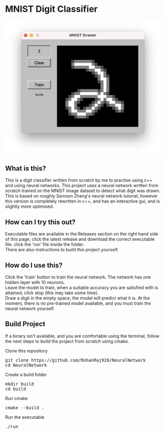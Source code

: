 # MNIST Digit Classifier

![Image of the application](images/demo.png)

## What is this?
This is a digit classifier written from scratch by me to practise using c++ and using neural 
networks.
This project uses a neural network written from scratch trained on the MNIST image dataset 
to detect what digit was drawn.<br>
This is based on roughly Samson Zhang's neural network 
tutorial, however this version is completely rewritten in c++, and has an interactive gui, and is slightly more 
optimised.


## How can I try this out?
Executable files are available in the Releases section on the right hand side of this
page, click the latest release and download the correct executable file.
click the 'run' file inside the folder. <br>
There are also instructions to build this project yourself.

## How do I use this?
Click the 'train' button to train the neural network. The network has one hidden layer 
with 10 neurons. <br>
Leave the model to train, when a suitable accuracy you are satisfied with is attained, click stop
(this may take some time). <br>
Draw a digit in the empty space, the model will predict what it is.
At the moment, there is no pre-trained model available, and you must train the neural network yourself.

## Build Project
If a binary isn't available, and you are comfortable using the terminal, follow the next steps to 
build the project from scratch using cmake.

Clone this repository
<pre>
git clone https://github.com/RohanRaj928/NeuralNetwork
cd NeuralNetwork
</pre>
Create a build folder
<pre>
mkdir build
cd build
</pre>
Run cmake
<pre>
cmake --build .
</pre>
Run the executable
<pre>
./run
</pre>


